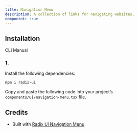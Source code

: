 ```yaml
---
title: Navigation Menu
description: A collection of links for navigating websites.
component: true
---
```


## Installation

CLI
Manual

### 1.

Install the following dependencies:

```bash
npm i radix-ui
```

Copy and paste the following code into your project’s `components/ui/navigation-menu.tsx` file.

## Credits

- Built with [Radix UI Navigation Menu](https://www.radix-ui.com/primitives/docs/components/navigation-menu).
